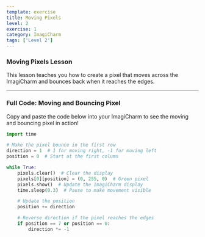 ```yaml
---
template: exercise
title: Moving Pixels
level: 2
exercise: 1
category: ImagiCharm
tags: ['Level 2']
---
```


### Moving Pixels Lesson

This lesson teaches you how to create a pixel that moves across the ImagiCharm and bounces back when it reaches the edges.

---

### Full Code: Moving and Bouncing Pixel
Copy and paste the code below into your ImagiCharm to see the moving and bouncing pixel in action!

```python
import time

# Make the pixel bounce in the first row
direction = 1  # 1 for moving right, -1 for moving left
position = 0  # Start at the first column

while True:
    pixels.clear()  # Clear the display
    pixels[0][position] = (0, 255, 0)  # Green pixel
    pixels.show()  # Update the ImagiCharm display
    time.sleep(0.3)  # Pause to make movement visible

    # Update the position
    position += direction

    # Reverse direction if the pixel reaches the edges
    if position == 7 or position == 0:
        direction *= -1
